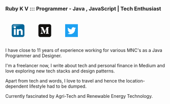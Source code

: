 ### Ruby K V ::: Programmer - Java , JavaScript | Tech Enthusiast
#
<a href="https://www.linkedin.com/in/ruby-k-v-29004a22/"><img src="linkedin.png" alt="drawing" width="40" hspace="20" /></a>
<a href="https://medium.com/@rubyshiv"><img src="medium1.png" alt="drawing" width="40" hspace="20" /></a>
<a href="https://twitter.com/rubyshiv"><img src="twitter.png" alt="drawing" width="40" hspace="20" /></a>
##

I have close to 11 years of experience working for various MNC's as a Java Programmer and Designer. 

I'm a freelancer now, I write about tech and personal finance in Medium and love exploring new tech stacks and design patterns.

Apart from tech and words, I love to travel and hence the location-dependent lifestyle had to be dumped.

Currently fascinated by Agri-Tech and Renewable Energy Technology.

